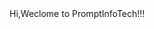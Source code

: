 <html>
<head>
<title>Prompt Infotech</title>
</head>
<body>
Hi,Weclome to PromptInfoTech!!!
</body>
</html>
